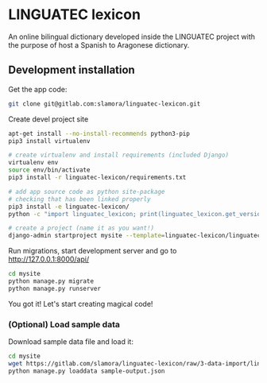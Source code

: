 # LINGUATEC lexicon

An online bilingual dictionary developed inside the LINGUATEC project
with the purpose of host a Spanish to Aragonese dictionary.

## Development installation

Get the app code:
```bash
git clone git@gitlab.com:slamora/linguatec-lexicon.git
```

Create devel project site
```bash
apt-get install --no-install-recommends python3-pip
pip3 install virtualenv

# create virtualenv and install requirements (included Django)
virtualenv env
source env/bin/activate
pip3 install -r linguatec-lexicon/requirements.txt

# add app source code as python site-package
# checking that has been linked properly
pip3 install -e linguatec-lexicon/
python -c "import linguatec_lexicon; print(linguatec_lexicon.get_version())"

# create a project (name it as you want!)
django-admin startproject mysite --template=linguatec-lexicon/linguatec_lexicon/conf/project_template
```

Run migrations, start development server and go to http://127.0.0.1:8000/api/
```bash
cd mysite
python manage.py migrate
python manage.py runserver
```

You got it! Let's start creating magical code!

### (Optional) Load sample data
Download sample data file and load it:
```bash
cd mysite
wget https://gitlab.com/slamora/linguatec-lexicon/raw/3-data-import/linguatec_lexicon/fixtures/sample-output.json?inline=false -o sample-output.json
python manage.py loaddata sample-output.json
```
